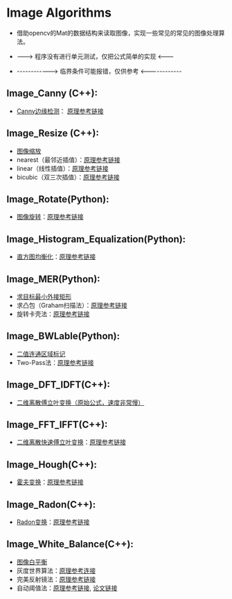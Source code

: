 # Image Algorithms
- 借助opencv的Mat的数据结构来读取图像，实现一些常见的常见的图像处理算法。

- ---> 程序没有进行单元测试，仅把公式简单的实现 <---
- ------------> 临界条件可能报错，仅供参考 <------------

## Image_Canny (C++): 
- [Canny边缘检测](./Image_Canny/Image_Canny/)： [原理参考链接](https://blog.csdn.net/jia20003/article/details/41173767)

## Image_Resize (C++):
- [图像缩放](./Image_Resize/Image_Resize/)
- nearest（最邻近插值）：[原理参考链接](https://www.cnblogs.com/korbin/p/5612427.html)
- linear（线性插值）：[原理参考链接](https://www.cnblogs.com/korbin/p/5612427.html)
- bicubic（双三次插值）：[原理参考链接](https://blog.csdn.net/u010979495/article/details/78428898)

## Image_Rotate(Python):
- [图像旋转](./Image_Rotate/Image_Rotate/)：[原理参考链接](https://blog.csdn.net/linshanxian/article/details/68944748)

## Image_Histogram_Equalization(Python):
- [直方图均衡化](./Image_Histogram_Equalization/Image_Histogram_Equalization)：[原理参考链接](https://www.cnblogs.com/tianyalu/p/5687782.html)

## Image_MER(Python):
- [求目标最小外接矩形](./Image_MER/Image_MER/)
- 求凸包（Graham扫描法）：[原理参考链接](https://www.cnblogs.com/Booble/archive/2011/03/10/1980089.html)
- 旋转卡壳法：[原理参考链接](https://blog.csdn.net/hanchengxi/article/details/8639476)

## Image_BWLable(Python):
- [二值连通区域标记](./Image_BWLable/Image_BWLable/)
- Two-Pass法：[原理参考链接](https://blog.csdn.net/hemeinvyiqiluoben/article/details/39854315)

## Image_DFT_IDFT(C++):
- [二维离散傅立叶变换（原始公式，速度非常慢）](./Image_DFT_IDFT/Image_DFT_IDFT/)

## Image_FFT_IFFT(C++):
- [二维离散快速傅立叶变换](./Image_FFT_IFFT/Image_FFT_IFFT/)：[原理参考链接](https://www.cnblogs.com/Lyush/articles/3219196.html)

## Image_Hough(C++):
- [霍夫变换](./Image_Hough/Image_Hough/)：[原理参考链接](https://www.cnblogs.com/yunlambert/p/7487582.html)

## Image_Radon(C++):
- [Radon变换](./Image_Radon/Image_Radon/)：[原理参考链接](https://blog.csdn.net/xiaoshen0121/article/details/79437957)

## Image_White_Balance(C++):
- [图像白平衡](./Image_White_Balance/Image_White_Balance/)
- 灰度世界算法：[原理参考连接](http://www.cnblogs.com/Imageshop/archive/2013/04/20/3032062.html)
- 完美反射镜法：[原理参考链接](http://www.cnblogs.com/Imageshop/archive/2013/04/20/3032062.html)
- 自动阈值法：[原理参考链接](http://www.cnblogs.com/Imageshop/archive/2013/04/20/3032062.html), 
[论文链接](https://files-cdn.cnblogs.com/files/Imageshop/ANovelAutomaticWhiteBalanceMethodforDigital.pdf)